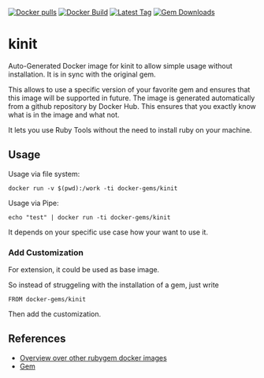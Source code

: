 [![Docker pulls](https://img.shields.io/docker/pulls/rubygem/kinit.svg)](https://hub.docker.com/r/rubygem/kinit/)
[![Docker Build](https://img.shields.io/docker/automated/rubygem/kinit.svg)](https://hub.docker.com/r/rubygem/kinit/)
[![Latest Tag](https://img.shields.io/github/tag/docker-rubygem/kinit.svg)](https://hub.docker.com/r/rubygem/kinit/)
[![Gem Downloads](https://img.shields.io/gem/dt/kinit.svg)](https://rubygems.org/gems/kinit/)
# kinit

Auto-Generated Docker image for kinit to allow simple usage without installation.
It is in sync with the original gem.

This allows to use a specific version of your favorite gem and ensures that this image will be supported in future.
The image is generated automatically from a github repository by Docker Hub.
This ensures that you exactly know what is in the image and what not.

It lets you use Ruby Tools without the need to install ruby on your machine.

## Usage

Usage via file system:

`docker run -v $(pwd):/work -ti docker-gems/kinit`

Usage via Pipe:

`echo "test" | docker run -ti docker-gems/kinit`

It depends on your specific use case how your want to use it.

### Add Customization

For extension, it could be used as base image.

So instead of struggeling with the installation of a gem, just write

`FROM docker-gems/kinit`

Then add the customization.

## References

 - [Overview over other rubygem docker images](https://github.com/thinkbot/docker-rubygem)
 - [Gem](https://rubygems.org/gems/kinit/)
